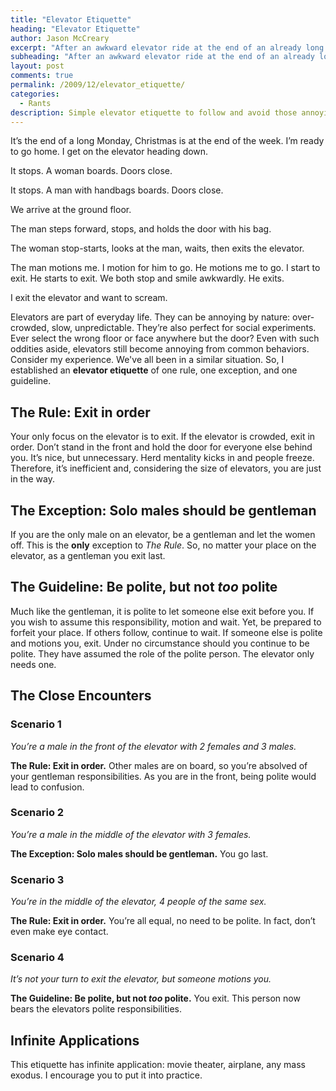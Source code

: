 ```yaml
---
title: "Elevator Etiquette"
heading: "Elevator Etiquette"
author: Jason McCreary
excerpt: "After an awkward elevator ride at the end of an already long day, I established an elevator etiquette."
subheading: "After an awkward elevator ride at the end of an already long day, I established an elevator etiquette."
layout: post
comments: true
permalink: /2009/12/elevator_etiquette/
categories:
  - Rants
description: Simple elevator etiquette to follow and avoid those annoying and awkward mishaps.
---
```

It&rsquo;s the end of a long Monday, Christmas is at the end of the week. I&rsquo;m ready to go home. I get on the elevator heading down.

It stops. A woman boards. Doors close.

It stops. A man with handbags boards. Doors close.

We arrive at the ground floor.

The man steps forward, stops, and holds the door with his bag.

The woman stop-starts, looks at the man, waits, then exits the elevator.

The man motions me. I motion for him to go. He motions me to go. I start to exit. He starts to exit. We both stop and smile awkwardly. He exits.

I exit the elevator and want to scream.

Elevators are part of everyday life. They can be annoying by nature: over-crowded, slow, unpredictable. They&rsquo;re also perfect for social experiments. Ever select the wrong floor or face anywhere but the door? Even with such oddities aside, elevators still become annoying from common behaviors. Consider my experience. We've all been in a similar situation. So, I established an **elevator etiquette** of one rule, one exception, and one guideline.

## The Rule: Exit in order

Your only focus on the elevator is to exit. If the elevator is crowded, exit in order. Don&rsquo;t stand in the front and hold the door for everyone else behind you. It&rsquo;s nice, but unnecessary. Herd mentality kicks in and people freeze. Therefore, it&rsquo;s inefficient and, considering the size of elevators, you are just in the way.

## The Exception: Solo males should be gentleman

If you are the only male on an elevator, be a gentleman and let the women off. This is the **only** exception to *The Rule*. So, no matter your place on the elevator, as a gentleman you exit last.

## The Guideline: Be polite, but not *too* polite

Much like the gentleman, it is polite to let someone else exit before you. If you wish to assume this responsibility, motion and wait. Yet, be prepared to forfeit your place. If others follow, continue to wait. If someone else is polite and motions you, exit. Under no circumstance should you continue to be polite. They have assumed the role of the polite person. The elevator only needs one. 

## The Close Encounters

### Scenario 1

*You&rsquo;re a male in the front of the elevator with 2 females and 3 males.*

**The Rule: Exit in order.** Other males are on board, so you&rsquo;re absolved of your gentleman responsibilities. As you are in the front, being polite would lead to confusion.

### Scenario 2

*You&rsquo;re a male in the middle of the elevator with 3 females.*

**The Exception: Solo males should be gentleman.** You go last.

### Scenario 3

*You&rsquo;re in the middle of the elevator, 4 people of the same sex.*

**The Rule: Exit in order.** You&rsquo;re all equal, no need to be polite. In fact, don&rsquo;t even make eye contact.

### Scenario 4

*It&rsquo;s not your turn to exit the elevator, but someone motions you.*

**The Guideline: Be polite, but not *too* polite.** You exit. This person now bears the elevators polite responsibilities. 

## Infinite Applications

This etiquette has infinite application: movie theater, airplane, any mass exodus. I encourage you to put it into practice.
